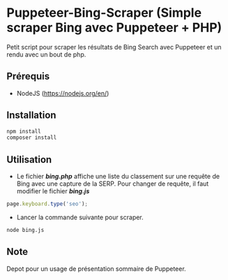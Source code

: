 # Puppeteer-Bing-Scraper (Simple scraper Bing avec Puppeteer + PHP)
Petit script pour scraper les résultats de Bing Search avec Puppeteer et un rendu avec un bout de php.

## Prérequis
- NodeJS (https://nodejs.org/en/)

## Installation

```bash
npm install
composer install
```

## Utilisation
- Le fichier ***bing.php*** affiche une liste du classement sur une requête de Bing avec une capture de la SERP.
Pour changer de requête, il faut modifier le fichier ***bing.js***
```javascript
page.keyboard.type('seo');
```
- Lancer la commande suivante pour scraper.
```bash 
node bing.js
```
## Note
Depot pour un usage de présentation sommaire de Puppeteer.

